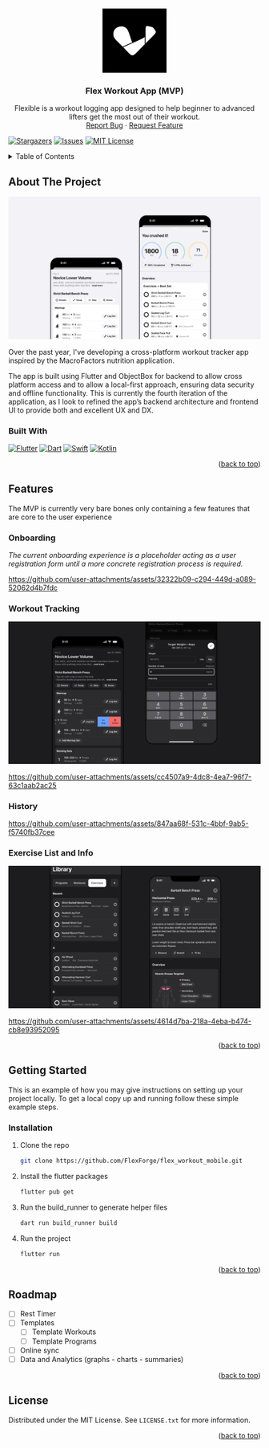 <a id="readme-top"></a>

<!-- PROJECT LOGO -->
<br />

<div align="center">
  <a href="https://github.com/FlexForge/flex_workout_mobile">
    <img src="./assets/icon.png" alt="Logo" width="128" height="128">
  </a>

<h3 align="center">Flex Workout App (MVP)</h3>

  <p align="center">
Flexible is a workout logging app designed to help beginner to advanced lifters get the most out of their workout.
    <br />
    <a href="https://github.com/FlexForge/flex_workout_mobile/issues/new?labels=bug&template=bug-report---.md">Report Bug</a>
    ·
    <a href="https://github.com/FlexForge/flex_workout_mobile/issues/new?labels=enhancement&template=feature-request---.md">Request Feature</a>
  </p>
</div>

[![Stargazers][stars-shield]][stars-url]
[![Issues][issues-shield]][issues-url]
[![MIT License][license-shield]][license-url]

<!-- TABLE OF CONTENTS -->
<details>
  <summary>Table of Contents</summary>
  <ol>
    <li>
      <a href="#about-the-project">About The Project</a>
      <ul>
        <li><a href="#built-with">Built With</a></li>
      </ul>
    </li>
    <li><a href="#features">Features</a></li>
    <li>
      <a href="#features">Features</a>
      <ul>
        <li><a href="#onboarding">Onboarding</a></li>
      </ul>
      <ul>
        <li><a href="#workout-tracking">Tracking</a></li>
      </ul>
      <ul>
        <li><a href="#history">History</a></li>
      </ul>
      <ul>
        <li><a href="#exercise-list-and-info">Exercise List and Info</a></li>
      </ul>
    </li>
    <li>
      <a href="#getting-started">Getting Started</a>
      <ul>
        <li><a href="#installation">Installation</a></li>
      </ul>
    </li>
    <li><a href="#roadmap">Roadmap</a></li>
    <li><a href="#license">License</a></li>
  </ol>
</details>



<!-- ABOUT THE PROJECT -->
## About The Project

[![Product Name Screen Shot][product-screenshot]](https://example.com)

Over the past year, I've developing a cross-platform workout tracker app inspired by the MacroFactors nutrition application.

The app is built using Flutter and ObjectBox for backend to allow cross platform access and to allow a local-first approach, ensuring data security and offline functionality. This is currently the fourth iteration of the application, as I look to refined the app’s backend architecture and frontend UI to provide both and excellent UX and DX.

### Built With

[![Flutter][flutter-shield]][flutter-url]
[![Dart][dart-shield]][dart-url]
[![Swift][swift-shield]][swift-url]
[![Kotlin][kotlin-shield]][kotlin-url]

<p align="right">(<a href="#readme-top">back to top</a>)</p>

## Features

The MVP is currently very bare bones only containing a few features that are core to the user experience

### Onboarding

*The current onboarding experience is a placeholder acting as a user registration form until a more concrete registration process is required.*

https://github.com/user-attachments/assets/32322b09-c294-449d-a089-52062d4b7fdc

### Workout Tracking

![Workout Tracking Shot][workout-tracker]

https://github.com/user-attachments/assets/cc4507a9-4dc8-4ea7-96f7-63c1aab2ac25



### History

https://github.com/user-attachments/assets/847aa68f-531c-4bbf-9ab5-f5740fb37cee

### Exercise List and Info

![Exercises][exercises]

https://github.com/user-attachments/assets/4614d7ba-218a-4eba-b474-cb8e93952095

<!-- Exercises Mov -->

<p align="right">(<a href="#readme-top">back to top</a>)</p>

<!-- GETTING STARTED -->
## Getting Started

This is an example of how you may give instructions on setting up your project locally.
To get a local copy up and running follow these simple example steps.

### Installation

1. Clone the repo
   ```sh
   git clone https://github.com/FlexForge/flex_workout_mobile.git
   ```
2. Install the flutter packages
   ```sh
   flutter pub get
   ```
3. Run the build_runner to generate helper files
   ```sh
   dart run build_runner build
   ```
4. Run the project
   ```sh
   flutter run
   ```

<p align="right">(<a href="#readme-top">back to top</a>)</p>

<!-- ROADMAP -->
## Roadmap

- [ ] Rest Timer
- [ ] Templates
  - [ ] Template Workouts
  - [ ] Template Programs
- [ ] Online sync
- [ ] Data and Analytics (graphs - charts - summaries)

<p align="right">(<a href="#readme-top">back to top</a>)</p>

<!-- LICENSE -->
## License

Distributed under the MIT License. See `LICENSE.txt` for more information.

<p align="right">(<a href="#readme-top">back to top</a>)</p>


<!-- MARKDOWN LINKS & IMAGES -->
[stars-shield]: https://img.shields.io/github/stars/FlexForge/flex_workout_mobile.svg?style=for-the-badge
[stars-url]: https://github.com/FlexForge/flex_workout_mobile/stargazers
[issues-shield]: https://img.shields.io/github/issues/FlexForge/flex_workout_mobile.svg?style=for-the-badge
[issues-url]: https://github.com/FlexForge/flex_workout_mobile/issues
[license-shield]: https://img.shields.io/github/license/FlexForge/flex_workout_mobile.svg?style=for-the-badge
[license-url]: https://github.com/FlexForge/flex_workout_mobile/blob/master/LICENSE.txt
[product-screenshot]: assets/readme/flex.png
[workout-tracker]: assets/readme/tracking.png
[exercises]: assets/readme/exercises.png
[flutter-shield]: https://img.shields.io/badge/Flutter-%2302569B.svg?style=for-the-badge&logo=Flutter&logoColor=white
[flutter-url]: https://flutter.dev/
[dart-shield]: https://img.shields.io/badge/dart-%230175C2.svg?style=for-the-badge&logo=dart&logoColor=white
[dart-url]: https://dart.dev/
[swift-shield]: https://img.shields.io/badge/swift-F54A2A?style=for-the-badge&logo=swift&logoColor=white
[swift-url]: https://developer.apple.com/swift/
[kotlin-shield]: https://img.shields.io/badge/kotlin-%237F52FF.svg?style=for-the-badge&logo=kotlin&logoColor=white
[kotlin-url]: https://kotlinlang.org/



